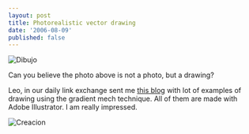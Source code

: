 ```yaml
---
layout: post
title: Photorealistic vector drawing
date: '2006-08-09'
published: false
---
```


![Dibujo][2]

Can you believe the photo above is not a photo, but a drawing?

Leo, in our daily link exchange sent me [this blog][1] with lot of examples of drawing using the gradient mech technique. All of them are made with Adobe Illustrator. I am really impressed.

![Creacion][3]

[1]: http://basangpanaginip.blogspot.com/2006/07/worlds-most-photorealistic-vector-art.html  
 [2]: http://static.flickr.com/75/201539687_cdb0332495_m_d.jpg  
 [3]: http://tn3-2.deviantart.com/fs8/300W/i/2005/361/2/9/Steps_Angel_by_I_evermind.jpg

